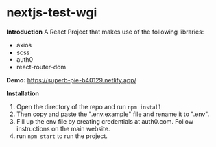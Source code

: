 
# nextjs-test-wgi

**Introduction**
A React Project that makes use of the following libraries:

- axios
- scss
- auth0
- react-router-dom

**Demo:**
https://superb-pie-b40129.netlify.app/

**Installation**

1. Open the directory of the repo and run `npm install`
2. Then copy and paste the ".env.example" file and rename it to ".env".  
3. Fill up the env file by creating credentials at auth0.com. Follow instructions on the main website.
4. run `npm start` to run the project.




